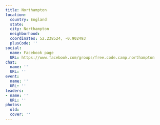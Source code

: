 ```yaml
---
title: Northampton
location:
  country: England
  state: 
  city: Northampton
  neighborhood: 
  coordinates: 52.238524, -0.902493
  plusCode: ''
social:
  name: Facebook page
  URL: https://www.facebook.com/groups/free.code.camp.northampton
chat:
  name: ''
  URL: ''
event:
  name: ''
  URL: ''
leaders:
- name: ''
  URL: ''
photos:
  old: 
  cover: ''
---
```

